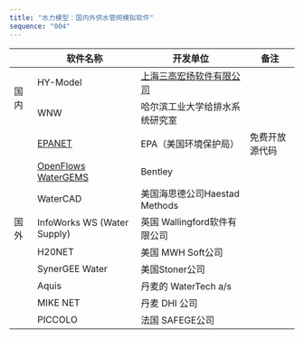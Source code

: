 ```yaml
---
title: "水力模型：国内外供水管网模拟软件"
sequence: "004"
---
```



<table>
    <thead>
    <tr>
        <th class="w3-center"></th>
        <th class="w3-center">软件名称</th>
        <th class="w3-center">开发单位</th>
        <th class="w3-center">备注</th>
    </tr>
    </thead>
    <tbody>
    <tr>
        <td class="w3-center" rowspan="2">国内</td>
        <td class="w3-center">HY-Model</td>
        <td class="w3-center">
            <a href="http://www.shanghai3h.com/" target="_blank">上海三高宏扬软件有限公司</a>
        </td>
        <td class="w3-center"></td>
    </tr>
    <tr>
        <td class="w3-center">WNW</td>
        <td class="w3-center">哈尔滨工业大学给排水系统研究室</td>
        <td class="w3-center"></td>
    </tr>
    <tr>
        <td class="w3-center" rowspan="9">国外</td>
        <td class="w3-center">
            <a href="https://www.epa.gov/water-research/epanet" target="_blank">EPANET</a>
        </td>
        <td class="w3-center">EPA（美国环境保护局）</td>
        <td class="w3-center">免费开放源代码</td>
    </tr>
    <tr>
        <td class="w3-center"><a href="https://www.bentley.com/software/openflows-watergems/" target="_blank">OpenFlows WaterGEMS</a></td>
        <td class="w3-center">Bentley</td>
        <td class="w3-center"></td>
    </tr>
    <tr>
        <td class="w3-center">WaterCAD</td>
        <td class="w3-center">美国海思德公司Haestad Methods</td>
        <td class="w3-center"></td>
    </tr>
    <tr>
        <td class="w3-center">InfoWorks WS (Water Supply)</td>
        <td class="w3-center">英国 Wallingford软件有限公司</td>
        <td class="w3-center"></td>
    </tr>
    <tr>
        <td class="w3-center">H20NET</td>
        <td class="w3-center">美国 MWH Soft公司</td>
        <td class="w3-center"></td>
    </tr>
    <tr>
        <td class="w3-center">SynerGEE Water</td>
        <td class="w3-center">美国Stoner公司</td>
        <td class="w3-center"></td>
    </tr>
    <tr>
        <td class="w3-center">Aquis</td>
        <td class="w3-center">丹麦的 WaterTech a/s</td>
        <td class="w3-center"></td>
    </tr>
    <tr>
        <td class="w3-center">MIKE NET</td>
        <td class="w3-center">丹麦 DHI 公司</td>
        <td class="w3-center"></td>
    </tr>
    <tr>
        <td class="w3-center">PICCOLO</td>
        <td class="w3-center">法国 SAFEGE公司</td>
        <td class="w3-center"></td>
    </tr>
    </tbody>
</table>


